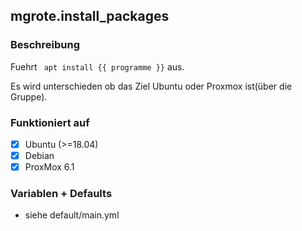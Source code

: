 ## mgrote.install_packages

### Beschreibung
Fuehrt ` apt install {{ programme }}` aus.


Es wird unterschieden ob das Ziel Ubuntu oder Proxmox ist(über die Gruppe).

### Funktioniert auf
- [x] Ubuntu (>=18.04)
- [x] Debian
- [x] ProxMox 6.1

### Variablen + Defaults
- siehe default/main.yml
